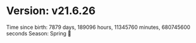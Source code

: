 # Version: v21.6.26
Time since birth: 7879 days, 189096 hours, 11345760 minutes, 680745600 seconds
Season: Spring 🌸
